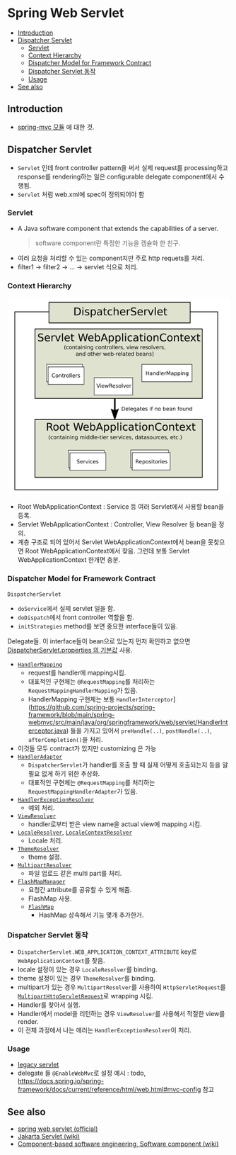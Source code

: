 # Spring Web Servlet

- [Introduction](#introduction)
- [Dispatcher Servlet](#dispatcher-servlet)
  - [Servlet](#servlet)
  - [Context Hierarchy](#context-hierarchy)
  - [Dispatcher Model for Framework Contract](#dispatcher-model-for-framework-contract)
  - [Dispatcher Servlet 동작](#dispatcher-servlet-동작)
  - [Usage](#usage)
- [See also](#see-also)

## Introduction

- [spring-mvc 모듈](https://github.com/spring-projects/spring-framework/tree/main/spring-webmvc) 에 대한 것.

## Dispatcher Servlet

- `Servlet` 인데 front controller pattern을 써서 실제 request를 processing하고 response를 rendering하는 일은 configurable delegate component에서 수행됨.
- `Servlet` 처럼 web.xml에 spec이 정의되어야 함

### Servlet

- A Java software component that extends the capabilities of a server.
  > software component란 특정한 기능을 캡슐화 한 친구.
- 여러 요청을 처리할 수 있는 component지만 주로 http requets를 처리.
- filter1 -> filter2 -> ... -> servlet 식으로 처리.

### Context Hierarchy

![dispatcher-servlet-hierarchy](./img/spring-web-servlet-dispatcher-servlet-hierarchy.png)

- Root WebApplicationContext : Service 등 여러 Servlet에서 사용할 bean을 등록.
- Servlet WebApplicationContext : Controller, View Resolver 등 bean을 정의.
- 계층 구조로 되어 있어서 Servlet WebApplicationContext에서 bean을 못찾으면 Root WebApplicationContext에서 찾음. 그런데 보통 Servlet WebApplicationContext 한개면 충분.

### Dispatcher Model for Framework Contract

`DispatcherServlet`

- `doService`에서 실제 servlet 일을 함.
- `doDispatch`에서 front controller 역할을 함.
- `initStrategies` method를 보면 중요한 interface들이 있음.

Delegate들. 이 interface들이 bean으로 있는지 먼저 확인하고 없으면 [DispatcherServlet.properties 의 기본값](https://github.com/spring-projects/spring-framework/blob/main/spring-webmvc/src/main/resources/org/springframework/web/servlet/DispatcherServlet.properties) 사용.

- [`HandlerMapping`](https://github.com/spring-projects/spring-framework/blob/main/spring-webmvc/src/main/java/org/springframework/web/servlet/HandlerMapping.java)
  - request를 handler에 mapping시킴.
  - 대표적인 구현체는 `@RequestMapping`를 처리하는 `RequestMappingHandlerMapping`가 있음.
  - HandlerMapping 구현체는 보통 `HandlerInterceptor`](https://github.com/spring-projects/spring-framework/blob/main/spring-webmvc/src/main/java/org/springframework/web/servlet/HandlerInterceptor.java) 들을 가지고 있어서 `preHandle(..)`, `postHandle(..)`, `afterCompletion()`을 처리.
- 이것들 모두 contract가 있지만 customizing 은 가능
- [`HandlerAdapter`](https://github.com/spring-projects/spring-framework/blob/main/spring-webmvc/src/main/java/org/springframework/web/servlet/HandlerAdapter.java)
  - `DispatcherServlet`가 handler를 호출 할 때 실제 어떻게 호출되는지 등을 알 필요 없게 하기 위한 추상화.
  - 대표적인 구현체는 `@RequestMapping`를 처리하는 `RequestMappingHandlerAdapter`가 있음.
- [`HandlerExceptionResolver`](https://github.com/spring-projects/spring-framework/blob/main/spring-webmvc/src/main/java/org/springframework/web/servlet/HandlerExceptionResolver.java)
  - 예외 처리.
- [`ViewResolver`](https://github.com/spring-projects/spring-framework/blob/main/spring-webmvc/src/main/java/org/springframework/web/servlet/ViewResolver.java)
  - handler로부터 받은 view name을 actual view에 mapping 시킴.
- [`LocaleResolver`](https://github.com/spring-projects/spring-framework/blob/main/spring-webmvc/src/main/java/org/springframework/web/servlet/LocaleResolver.java), [`LocaleContextResolver`](https://github.com/spring-projects/spring-framework/blob/main/spring-webmvc/src/main/java/org/springframework/web/servlet/LocaleContextResolver.java)
  - Locale 처리.
- [`ThemeResolver`](https://github.com/spring-projects/spring-framework/blob/main/spring-webmvc/src/main/java/org/springframework/web/servlet/ThemeResolver.java)
  - theme 설정.
- [`MultipartResolver`](https://github.com/spring-projects/spring-framework/blob/main/spring-web/src/main/java/org/springframework/web/multipart/MultipartResolver.java)
  - 파일 업로드 같은 multi part를 처리.
- [`FlashMapManager`](https://github.com/spring-projects/spring-framework/blob/main/spring-webmvc/src/main/java/org/springframework/web/servlet/FlashMapManager.java)
  - 요청간 attribute를 공유할 수 있게 해줌.
  - FlashMap 사용.
  - [`FlashMap`](https://github.com/spring-projects/spring-framework/blob/main/spring-webmvc/src/main/java/org/springframework/web/servlet/FlashMap.java)
    - HashMap 상속해서 기능 몇개 추가한거.

### Dispatcher Servlet 동작

- `DispatcherServlet.WEB_APPLICATION_CONTEXT_ATTRIBUTE` key로 `WebApplicationContext`를 찾음.
- locale 설정이 있는 경우 `LocaleResolver`를 binding.
- theme 설정이 있는 경우 `ThemeResolver`를 binding.
- multipart가 있는 경우 `MultipartResolver`를 사용하여 `HttpServletRequest`를 [`MultipartHttpServletRequest`](https://github.com/spring-projects/spring-framework/blob/main/spring-web/src/main/java/org/springframework/web/multipart/MultipartHttpServletRequest.java)로 wrapping 시킴.
- Handler를 찾아서 실행.
- Handler에서 model을 리턴하는 경우 `ViewResolver`를 사용해서 적절한 view를 render.
- 이 전체 과정에서 나는 에러는 `HandlerExceptionResolver`이 처리.

### Usage

- [legacy servlet](spring-legacy-servlet/src/main/webapp/WEB-INF/web.xml)
- delegate 들 `@EnableWebMvc`로 설정 예시 : todo, https://docs.spring.io/spring-framework/docs/current/reference/html/web.html#mvc-config 참고

## See also

- [spring web servlet (official)](https://docs.spring.io/spring-framework/docs/current/reference/html/web.html)
- [Jakarta Servlet (wiki)](https://en.wikipedia.org/wiki/Jakarta_Servlet)
- [Component-based software engineering, Software component (wiki)](https://en.wikipedia.org/wiki/Component-based_software_engineering#Software_component)